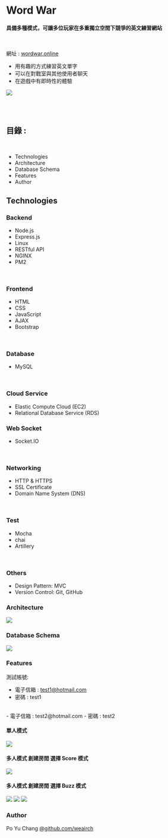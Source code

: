 # Word War
#### 具備多種模式，可讓多位玩家在多重獨立空間下競爭的英文練習網站
<br>

網址 : [wordwar.online](https://wordwar.online "網址:")

- 用有趣的方式練習英文單字
- 可以在對戰室與其他使用者聊天
- 在遊戲中有即時性的體驗



![](https://poyu0730.s3-ap-northeast-1.amazonaws.com/4EQLE06wlu.gif)

<br>
<br>

## 目錄 :

<br>

- Technologies
- Architecture
- Database Schema
- Features
- Author

## Technologies
### Backend
 - Node.js
 - Express.js
 - Linux
 - RESTful API
 - NGINX
 - PM2
<br>

### Frontend
 - HTML
 - CSS
 - JavaScript
 - AJAX
 - Bootstrap
<br>

### Database
 - MySQL
<br>

### Cloud Service
 - Elastic Compute Cloud (EC2)
 - Relational Database Service (RDS)

### Web Socket
 - Socket.IO
<br>

### Networking
 - HTTP & HTTPS
 - SSL Certificate 
 - Domain Name System (DNS)
<br>

### Test
- Mocha
- chai
- Artillery
<br>

### Others
 - Design Pattern: MVC
 - Version Control: Git, GitHub

### Architecture
![](https://poyu0730.s3-ap-northeast-1.amazonaws.com/%E7%B5%90%E6%A7%8B%E5%9C%96.png)

### Database Schema
![](https://poyu0730.s3-ap-northeast-1.amazonaws.com/%E8%B3%87%E6%96%99%E5%BA%AB%E6%9E%B6%E6%A7%8B.jpg)


### Features

測試帳號:
- 電子信箱 : test1@hotmail.com
- 密碼 : test1
<br>
- 電子信箱 : test2@hotmail.com
- 密碼 : test2

#### 單人模式

![](https://poyu0730.s3-ap-northeast-1.amazonaws.com/single.gif)

#### 多人模式 創建房間 選擇 Score 模式 

![](https://poyu0730.s3-ap-northeast-1.amazonaws.com/score.gif)


#### 多人模式 創建房間 選擇 Buzz 模式 

![](https://poyu0730.s3-ap-northeast-1.amazonaws.com/Buzz.gif)
![](https://poyu0730.s3-ap-northeast-1.amazonaws.com/4EQLE06wlu.gif)
![](https://poyu0730.s3-ap-northeast-1.amazonaws.com/Buzz.gif)
### Author

Po Yu Chang [@github.com/weairch](https://github.com/weairch "github.com/weairch")


